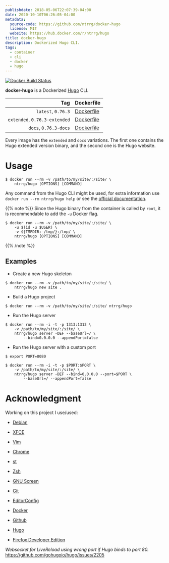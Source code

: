 ```yaml
---
publishdate: 2018-05-06T22:07:39-04:00
date: 2020-10-10T06:26:05-04:00
metadata:
  source-code: https://github.com/ntrrg/docker-hugo
  license: MIT
  website: https://hub.docker.com/r/ntrrg/hugo
title: docker-hugo
description: Dockerized Hugo CLI.
tags:
  - container
  - cli
  - docker
  - hugo
---
```


[![Docker Build Status](https://img.shields.io/docker/build/ntrrg/hugo.svg)](https://hub.docker.com/r/ntrrg/hugo)

[Hugo]: https://gohugo.io

**docker-hugo** is a Dockerized [Hugo][] CLI.

| Tag | Dockerfile |
| --: | :-- |
| `latest`, `0.76.3` | [Dockerfile](https://github.com/ntrrg/docker-hugo/blob/0.76.3/Dockerfile) |
| `extended`, `0.76.3-extended` | [Dockerfile](https://github.com/ntrrg/docker-hugo/blob/0.76.3/extended.Dockerfile) |
| `docs`, `0.76.3-docs` | [Dockerfile](https://github.com/ntrrg/docker-hugo/blob/0.76.3/docs.Dockerfile) |

Every image has the `extended` and `docs` variations. The first one contains
the Hugo extended version binary, and the second one is the Hugo website.

# Usage

```shell-session
$ docker run --rm -v /path/to/my/site/:/site/ \
    ntrrg/hugo [OPTIONS] [COMMAND]
```

Any command from the Hugo CLI might be used, for extra information use `docker run --rm ntrrg/hugo help`
or see the [official documentation](https://gohugo.io/commands/).

{{% note %}}
Since the Hugo binary from the container is called by `root`, it is
recommendable to add the `-u` Docker flag.

```shell-session
$ docker run --rm -v /path/to/my/site/:/site/ \
    -u $(id -u $USER) \
    -v ${TMPDIR:-/tmp/}:/tmp/ \
    ntrrg/hugo [OPTIONS] [COMMAND]
```
{{% /note %}}

## Examples

* Create a new Hugo skeleton

```shell-session
$ docker run --rm -v /path/to/my/site/:/site/ \
    ntrrg/hugo new site .
```

* Build a Hugo project

```shell-session
$ docker run --rm -v /path/to/my/site/:/site/ ntrrg/hugo
```

* Run the Hugo server

```shell-session
$ docker run --rm -i -t -p 1313:1313 \
    -v /path/to/my/site/:/site/ \
    ntrrg/hugo server -DEF --baseUrl=/ \
        --bind=0.0.0.0 --appendPort=false
```

* Run the Hugo server with a custom port

```shell-session
$ export PORT=8080
```

```shell-session
$ docker run --rm -i -t -p $PORT:$PORT \
    -v /path/to/my/site/:/site/ \
    ntrrg/hugo server -DEF --bind=0.0.0.0 --port=$PORT \
        --baseUrl=/ --appendPort=false
```

# Acknowledgment

Working on this project I use/used:

* [Debian](https://www.debian.org/)

* [XFCE](https://xfce.org/)

* [Vim](https://www.vim.org/)

* [Chrome](https://www.google.com/chrome/browser/desktop/index.html)

* [st](https://st.suckless.org/)

* [Zsh](http://www.zsh.org/)

* [GNU Screen](https://www.gnu.org/software/screen)

* [Git](https://git-scm.com/)

* [EditorConfig](http://editorconfig.org/)

* [Docker](https://docker.com)

* [Github](https://github.com)

* [Hugo](https://gohugo.io)

* [Firefox Developer Edition](https://www.mozilla.org/en-US/firefox/developer/)

*Websocket for LiveReload using wrong port if Hugo binds to port 80.* <https://github.com/gohugoio/hugo/issues/2205>

